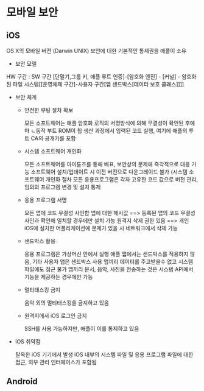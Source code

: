 # 모바일 보안

## iOS

OS X의 모바일 버전 (Darwin UNIX)
보안에 대한 기본적인 통제권을 애플이 소유

* 보안 모델

HW 구간                                     : SW 구간
[단말기,그룹 키, 애플 루트 인증]-[암호화 엔진] - [커널] - 암호화된 파일 시스템[[운영체제 구간]-사용자 구간[앱 샌드박스[데이터 보호 클래스]]]]

* 보안 체계

  * 안전한 부팅 절차 확보

    모든 소프트웨어는 애플 암호화 로직의 서명방식에 의해 무결성이 확인된 후에마 ㄴ동작
    부트 ROM이 칩 생산 과정에서 입력된 코드 실행, 여기에 애플의 루트 CA의 공개키를 포함

  * 시스템 소프트웨어 개인화

    모든 소프트웨어를 아이튠즈를 통해 배표, 보안상의 문제에 즉각적으로 대응 가능
    소프트웨어 설치/업데이트 시 이전 버전으로 다운그레이드 불가 (시스템 소프트웨어 개인화 절차
    모든 응용프로그램은 각자 고유한 코드 값으로 버전 관리, 임의의 프로그램 변경 및 설치 통제

  * 응용 프로그램 서명

    모든 앱에 코드 무결성 사인함
    앱에 대한 해시값 ==> 등록된 앱의 코드 무결성 사인과 확인해 일치할 경우에만 설치 가능
    원격지 삭제 권한 있음 ==> 개인 iOS에 설치한 어플리케이션에 문제가 있을 시 네트워크에서 삭제 가능

  * 샌드박스 활용

    응용 프로그램은 가상머신 안에서 실행
    애플 앱에서는 샌드박스를 적용하지 않음, 기타 사용자 앱은 샌드박스 사용
    앱끼리 데이터를 주고받을수 없고 시스템 파일에도 접근 불가
    앱끼리 문서, 음악, 사진을 전송하는 것은 시스템 API에서 기능을 제공하는 경우에만 가능

  * 멀티태스킹 금지

    음악 외의 멀티태스킹을 금지하고 있음

  * 원격지에서 iOS 로그인 금지

    SSH를 사용 가능하지만, 애플이 이를 통제하고 있음

* iOS 취약점

  탈옥한 iOS 기기에서 발생
  iOS 내부의 시스템 파일 및 응용 프로그램 파일에 대한 접근, 외부 관리 인터페이스가 포함됨

## Android


